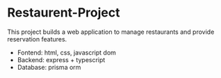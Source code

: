 # Restaurent-Project
This project builds a web application to manage restaurants and provide reservation features.
- Fontend: html, css, javascript dom
- Backend: express + typescript
- Database: prisma orm

